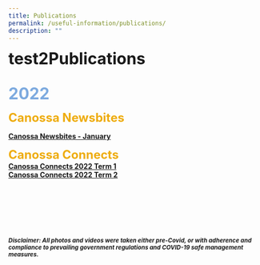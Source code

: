 ```yaml
---
title: Publications
permalink: /useful-information/publications/
description: ""
---
```

<font size="6"><b>test2Publications</b></font>

<br>
<font size=6 color="#7daadf"><b>2022</b></font>

<br>

<font size=5 color="#eeac0d"><b>Canossa Newsbites<b></font>
<br>

[Canossa Newsbites - January](/files/Newsbites/Canossa%20Newsbites%20Jan%202022.pdf)
	
	





<font size=5 color="#eeac0d"><b>Canossa Connects<b></font>
<br>
[Canossa Connects 2022 Term 1](/files/Canossa%20Connects%202022%20Term%201.pdf)<br>
[Canossa Connects 2022 Term 2](/files/Canossa%20Connects%202022%20Term%202-compressed.pdf)



<br><br><br><br><br><br>
<sup><em>Disclaimer: All photos and videos were taken either pre-Covid, or with adherence and compliance to prevailing government regulations and COVID-19 safe management measures.</em></sup>